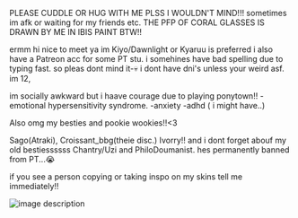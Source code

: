 PLEASE CUDDLE OR HUG WITH ME PLSS I WOULDN'T MIND!!! sometimes im afk or waiting for my friends etc.  THE PFP OF CORAL GLASSES IS DRAWN BY ME IN IBIS PAINT BTW!!

ermm hi nice to meet ya im Kiyo/Dawnlight or Kyaruu is preferred i also have a Patreon acc for some PT stu. i somehines have bad spelling due to typing fast. so pleas dont mind it-💀 i dont have dni's unless your weird asf. im 12,

im socially awkward but i haave courage due to playing ponytown!!
-emotional hypersensitivity syndrome.
-anxiety
-adhd ( i might have..)

Also omg my besties and pookie wookies!!<3

Sago(Atraki), Croissant_bbg(theie disc.) Ivorry!! and i dont forget abouf my old bestiessssss Chantry/Uzi and PhiloDoumanist. hes permanently banned from PT...😭

if you see a person copying or taking inspo on my skins tell me immediately!!

![image description](https://images.app.goo.gl/LBHLb)
